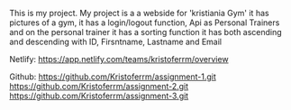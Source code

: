 This is my project. My project is a a webside for 'kristiania Gym' it has pictures of a gym, it has a login/logout function, Api as Personal Trainers and on the personal trainer it has a sorting function it has both ascending and descending with ID, Firsntname, Lastname and Email


Netlify: https://app.netlify.com/teams/kristoferrm/overview

Github: https://github.com/Kristoferrm/assignment-1.git
		https://github.com/Kristoferrm/assignment-2.git
		https://github.com/Kristoferrm/assignment-3.git
